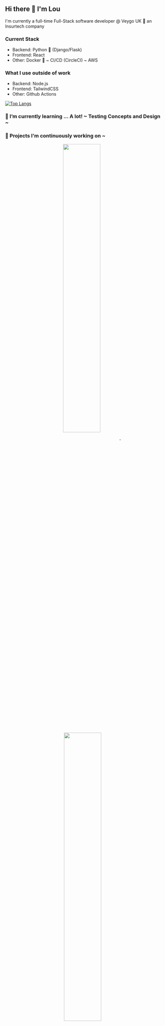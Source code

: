 ## Hi there 👋 I'm Lou
I'm currently a full-time Full-Stack software developer @ Veygo UK 🚙 an Insurtech company

### Current Stack
- Backend: Python 🐍 (Django/Flask) 
- Frontend: React
- Other: Docker 🐳 ~ CI/CD (CircleCI) ~ AWS

### What I use outside of work 
- Backend: Node.js
- Frontend: TailwindCSS
- Other: Github Actions

[![Top Langs](https://github-readme-stats.vercel.app/api/top-langs/?username=louannl&layout=compact&exclude_repo=bar-sim&theme=tokyonight)](https://github.com/anuraghazra/github-readme-stats)

### 🌱 I’m currently learning ... A lot! ~ Testing Concepts and Design ~

### 🤔 Projects I'm continuously working on ~
<p align="center">
    <a href="https://github.com/anuraghazra/github-readme-stats">
        <img width='49%' align="center"src="https://github-readme-stats.vercel.app/api/pin/?username=louannl&repo=meal-planner&theme=tokyonight" />
    </a>
    <span>&nbsp;</span>
    <a href="https://github.com/anuraghazra/github-readme-stats">
        <img width='49%' align="center"src="https://github-readme-stats.vercel.app/api/pin/?username=louannl&repo=meal-planner-api&theme=tokyonight" />
    </a>
</p>

### 📫 How to reach me: ...
- [LinkedIn](https://www.linkedin.com/in/louann-loizou/)
- Email: louann.loizou@gmail.com
